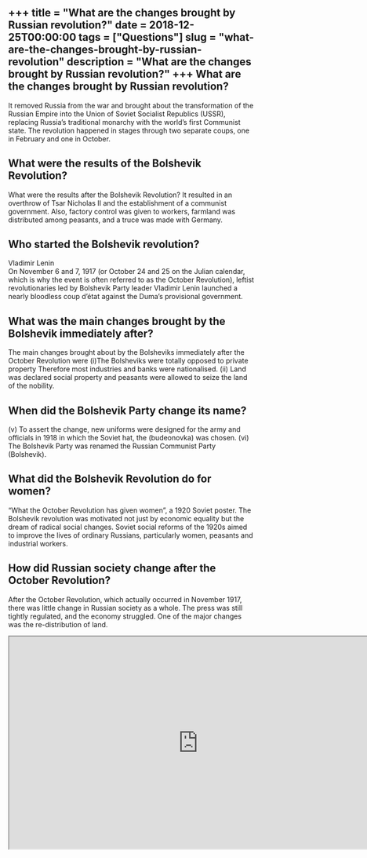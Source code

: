 +++
title = "What are the changes brought by Russian revolution?"
date = 2018-12-25T00:00:00
tags = ["Questions"]
slug = "what-are-the-changes-brought-by-russian-revolution"
description = "What are the changes brought by Russian revolution?"
+++
What are the changes brought by Russian revolution?
---------------------------------------------------

It removed Russia from the war and brought about the transformation of the Russian Empire into the Union of Soviet Socialist Republics (USSR), replacing Russia’s traditional monarchy with the world’s first Communist state. The revolution happened in stages through two separate coups, one in February and one in October.

What were the results of the Bolshevik Revolution?
--------------------------------------------------

What were the results after the Bolshevik Revolution? It resulted in an overthrow of Tsar Nicholas II and the establishment of a communist government. Also, factory control was given to workers, farmland was distributed among peasants, and a truce was made with Germany.

Who started the Bolshevik revolution?
-------------------------------------

Vladimir Lenin  
On November 6 and 7, 1917 (or October 24 and 25 on the Julian calendar, which is why the event is often referred to as the October Revolution), leftist revolutionaries led by Bolshevik Party leader Vladimir Lenin launched a nearly bloodless coup d’état against the Duma’s provisional government.

What was the main changes brought by the Bolshevik immediately after?
---------------------------------------------------------------------

The main changes brought about by the Bolsheviks immediately after the October Revolution were (i)The Bolsheviks were totally opposed to private property Therefore most industries and banks were nationalised. (ii) Land was declared social property and peasants were allowed to seize the land of the nobility.

When did the Bolshevik Party change its name?
---------------------------------------------

(v) To assert the change, new uniforms were designed for the army and officials in 1918 in which the Soviet hat, the (budeonovka) was chosen. (vi) The Bolshevik Party was renamed the Russian Communist Party (Bolshevik).

What did the Bolshevik Revolution do for women?
-----------------------------------------------

“What the October Revolution has given women”, a 1920 Soviet poster. The Bolshevik revolution was motivated not just by economic equality but the dream of radical social changes. Soviet social reforms of the 1920s aimed to improve the lives of ordinary Russians, particularly women, peasants and industrial workers.

How did Russian society change after the October Revolution?
------------------------------------------------------------

After the October Revolution, which actually occurred in November 1917, there was little change in Russian society as a whole. The press was still tightly regulated, and the economy struggled. One of the major changes was the re-distribution of land.

<iframe allow="accelerometer; autoplay; clipboard-write; encrypted-media; gyroscope; picture-in-picture" allowfullscreen="" class="__youtube_prefs__  epyt-is-override  no-lazyload" data-no-lazy="1" data-origheight="433" data-origwidth="770" data-skipgform_ajax_framebjll="" height="433" id="_ytid_32945" loading="lazy" src="https://www.youtube.com/embed/ZZ55ZvBe07U?enablejsapi=1&autoplay=0&cc_load_policy=0&cc_lang_pref=&iv_load_policy=1&loop=0&modestbranding=0&rel=1&fs=1&playsinline=0&autohide=2&theme=dark&color=red&controls=1&" title="YouTube player" width="770"></iframe>